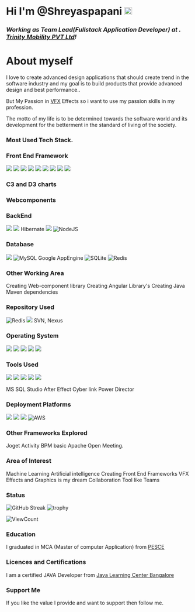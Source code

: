 # Hi  I'm @Shreyaspapani <img src="https://raw.githubusercontent.com/MartinHeinz/MartinHeinz/master/wave.gif" height="21">

<h3><i>Working as Team Lead(Fullstack Application Developer) at . <a href="https://www.trinitymobility.com//">Trinity Mobility PVT Ltd</a>!</i></h3>

# About myself
I love to create advanced design applications that should create trend in the software industry and my goal is to build products that provide advanced design and best performance..

But My Passion in <a href="https://www.adobe.com/in/products/aftereffects/vfx-visual-effects.html">VFX</a> Effects so i want to use my passion skills in my profession.

The motto of my life is to be determined towards the software world and its development for the betterment in the standard of living of the society.

### Most Used Tech Stack.

### Front End Framework
<img src="https://img.shields.io/badge/Angular-DD0031?style=for-the-badge&logo=angular&logoColor=white"> 
<img src="https://img.shields.io/badge/AngularJS-E23237?style=for-the-badge&logo=angularjs&logoColor=white"> 
<img src="https://img.shields.io/badge/Ionic-3880FF?style=for-the-badge&logo=ionic&logoColor=white"> 
<img src="https://img.shields.io/badge/HTML-239120?style=for-the-badge&logo=html5&logoColor=white"> 
<img src="https://img.shields.io/badge/CSS-239120?&style=for-the-badge&logo=css3&logoColor=white"> 
<img src="https://img.shields.io/badge/Sass-CC6699?style=for-the-badge&logo=sass&logoColor=white"> 
<img src="https://img.shields.io/badge/Bootstrap-563D7C?style=for-the-badge&logo=bootstrap&logoColor=white"> 
<img src="https://img.shields.io/badge/JavaScript-F7DF1E?style=for-the-badge&logo=javascript&logoColor=black"> 
<img src="https://img.shields.io/badge/TypeScript-007ACC?style=for-the-badge&logo=typescript&logoColor=white"> 

### C3 and D3 charts

### Webcomponents

### BackEnd
<img src="https://img.shields.io/badge/Java-ED8B00?style=for-the-badge&logo=java&logoColor=white"> 
<img src="https://img.shields.io/badge/Spring-6DB33F?style=for-the-badge&logo=spring&logoColor=white"> 
Hibernate
<img src="https://img.shields.io/badge/Android-3DDC84?style=for-the-badge&logo=android&logoColor=white">
<img alt="NodeJS" src="https://img.shields.io/badge/node.js-%2343853D.svg?style=for-the-badge&logo=node-dot-js&logoColor=white"/>

### Database
<img src="https://img.shields.io/badge/Microsoft_SQL_Server-CC2927?style=for-the-badge&logo=microsoft-sql-server&logoColor=white">
<img alt="MySQL" src="https://img.shields.io/badge/mysql-%2300f.svg?style=for-the-badge&logo=mysql&logoColor=white"/>
Google AppEngine
<img alt="SQLite" src ="https://img.shields.io/badge/sqlite-%2307405e.svg?style=for-the-badge&logo=sqlite&logoColor=white"/>
<img alt="Redis" src="https://img.shields.io/badge/redis-%23DD0031.svg?style=for-the-badge&logo=redis&logoColor=white"/>

### Other Working Area
Creating Web-component library
Creating Angular Library's
Creating Java Maven dependencies

### Repository Used
<img alt="Redis" src="https://img.shields.io/badge/GitHub-100000?style=for-the-badge&logo=github&logoColor=white"/>
<img src="https://img.shields.io/badge/Git-F05032?style=for-the-badge&logo=git&logoColor=white">
SVN, 
Nexus

### Operating System
<img src="https://img.shields.io/badge/Windows-0078D6?style=for-the-badge&logo=windows&logoColor=white">
<img src="https://img.shields.io/badge/Linux-FCC624?style=for-the-badge&logo=linux&logoColor=black">
<img src="https://img.shields.io/badge/Ubuntu-E95420?style=for-the-badge&logo=ubuntu&logoColor=whit">
<img src="https://img.shields.io/badge/Android-3DDC84?style=for-the-badge&logo=android&logoColor=white">
<img src="https://img.shields.io/badge/Windows_XP-003399?style=for-the-badge&logo=windows-xp&logoColor=white">

### Tools Used
<img src="https://img.shields.io/badge/Visual_Studio_Code-0078D4?style=for-the-badge&logo=visual%20studio%20code&logoColor=white">
<img src="https://img.shields.io/badge/Eclipse-2C2255?style=for-the-badge&logo=eclipse&logoColor=white">
<img src="https://img.shields.io/badge/Adobe%20Photoshop-31A8FF?style=for-the-badge&logo=Adobe%20Photoshop&logoColor=black">
<img src="https://img.shields.io/badge/Postman-FF6C37?style=for-the-badge&logo=Postman&logoColor=white">
<img src="https://img.shields.io/badge/PowerBI-F2C811?style=for-the-badge&logo=Power%20BI&logoColor=white">

MS SQL Studio
After Effect
Cyber link Power Director

### Deployment Platforms
<img src="https://img.shields.io/badge/microsoft%20azure-0089D6?style=for-the-badge&logo=microsoft-azure&logoColor=white">
<img src="https://img.shields.io/badge/firebase-ffca28?style=for-the-badge&logo=firebase&logoColor=black">
<img src="https://img.shields.io/badge/Google_Cloud-4285F4?style=for-the-badge&logo=google-cloud&logoColor=white">
<img alt="AWS" src="https://img.shields.io/badge/AWS-%23FF9900.svg?style=for-the-badge&logo=amazon-aws&logoColor=white"/>


### Other Frameworks Explored
Joget
Activity BPM basic
Apache Open Meeting.

### Area of Interest
Machine Learning
Artificial intelligence
Creating Front End Frameworks
VFX Effects and Graphics is my dream
Collaboration Tool like Teams
### Status

![GitHub Streak](https://github-readme-streak-stats.herokuapp.com/?user=shreyaspapani&theme=algolia) ![trophy](https://github-profile-trophy.vercel.app/?username=shreyaspapani&title=Commit,Stars,Repositories,PullRequest,Followers&theme=darkhub)

![ViewCount](https://views.whatilearened.today/views/github/shreyaspapani/views.svg)

### Education
I graduated in MCA (Master of computer Application) from <a href="http://www.pescemandya.org/">PESCE</a>

### Licences and Certifications

I am a certified JAVA Developer from <a href="https://coursecube.com/">Java Learning Center Bangalore</a>

### Support Me
If you like the value I provide and want to support then  follow me.
